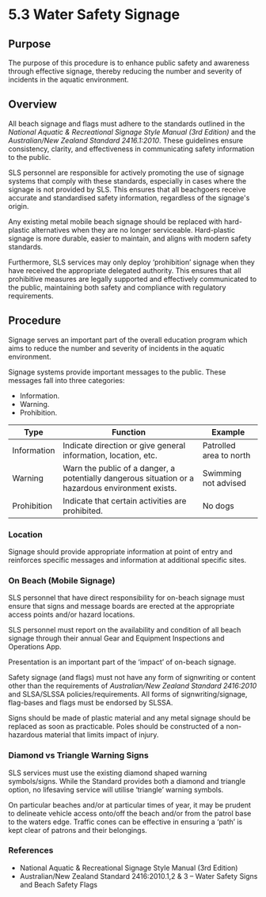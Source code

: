 # 5.3 Water Safety Signage

## Purpose

The purpose of this procedure is to enhance public safety and awareness through effective signage, thereby reducing the number and severity of incidents in the aquatic environment.

## Overview

All beach signage and flags must adhere to the standards outlined in the _National Aquatic & Recreational Signage Style Manual (3rd Edition)_ and the _Australian/New Zealand Standard 2416.1:2010_. These guidelines ensure consistency, clarity, and effectiveness in communicating safety information to the public.

SLS personnel are responsible for actively promoting the use of signage systems that comply with these standards, especially in cases where the signage is not provided by SLS. This ensures that all beachgoers receive accurate and standardised safety information, regardless of the signage's origin.

Any existing metal mobile beach signage should be replaced with hard-plastic alternatives when they are no longer serviceable. Hard-plastic signage is more durable, easier to maintain, and aligns with modern safety standards.

Furthermore, SLS services may only deploy ‘prohibition’ signage when they have received the appropriate delegated authority. This ensures that all prohibitive measures are legally supported and effectively communicated to the public, maintaining both safety and compliance with regulatory requirements.

## Procedure

Signage serves an important part of the overall education program which aims to reduce the number and severity of incidents in the aquatic environment.

Signage systems provide important messages to the public. These messages fall into three categories:

- Information.
- Warning.
- Prohibition.

| **Type** | **Function** | **Example** |
| --- | --- | --- |
| Information | Indicate direction or give general information, location, etc. | Patrolled area to north |
| Warning | Warn the public of a danger, a potentially dangerous situation or a hazardous environment exists. | Swimming not advised |
| Prohibition | Indicate that certain activities are prohibited. | No dogs |

### Location

Signage should provide appropriate information at point of entry and reinforces specific messages and information at additional specific sites.

### On Beach (Mobile Signage)

SLS personnel that have direct responsibility for on-beach signage must ensure that signs and message boards are erected at the appropriate access points and/or hazard locations.

SLS personnel must report on the availability and condition of all beach signage through their annual Gear and Equipment Inspections and Operations App.

Presentation is an important part of the ‘impact’ of on-beach signage.

Safety signage (and flags) must not have any form of signwriting or content other than the requirements of _Australian/New Zealand Standard 2416:2010_ and SLSA/SLSSA policies/requirements. All forms of signwriting/signage, flag-bases and flags must be endorsed by SLSSA.

Signs should be made of plastic material and any metal signage should be replaced as soon as practicable. Poles should be constructed of a non-hazardous material that limits impact of injury.

### Diamond vs Triangle Warning Signs

SLS services must use the existing diamond shaped warning symbols/signs. While the Standard provides both a diamond and triangle option, no lifesaving service will utilise ‘triangle’ warning symbols.

On particular beaches and/or at particular times of year, it may be prudent to delineate vehicle access onto/off the beach and/or from the patrol base to the waters edge. Traffic cones can be effective in ensuring a ‘path’ is kept clear of patrons and their belongings.

### References

- National Aquatic & Recreational Signage Style Manual (3rd Edition)
- Australian/New Zealand Standard 2416:2010.1,2 & 3 – Water Safety Signs and Beach Safety Flags
